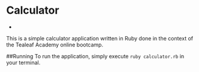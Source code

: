 # Calculator
-
This is a simple calculator application written in Ruby done in the context of the Tealeaf Academy online bootcamp.

##Running
To run the application, simply execute `ruby calculator.rb` in your terminal.
